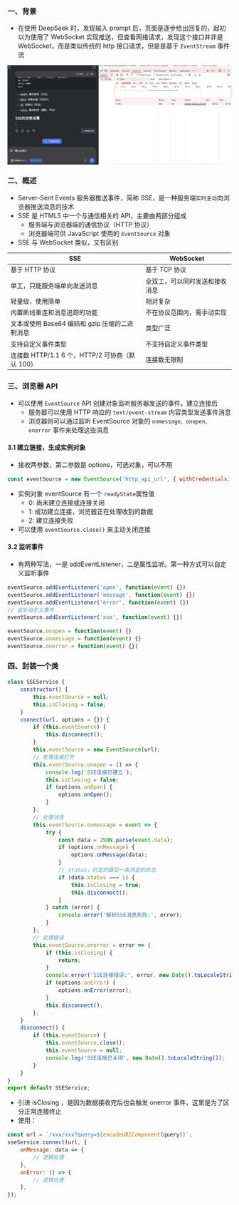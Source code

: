 ### 一、背景

*   在使用 DeepSeek 时，发现输入 prompt 后，页面是逐步给出回复的，起初以为使用了 WebSocket 实现推送，但查看网络请求，发现这个接口并非是 WebSocket，而是类似传统的 http 接口请求，但是是基于 `EventStream` 事件流

<img src="./static/n_2_1.gif" alt="图片描述" width="1000" style="display: block; margin: 10px auto;">

### 二、概述

*   Server-Sent Events 服务器推送事件，简称 SSE，是一种服务端`实时主动`向浏览器推送消息的技术
*   SSE 是 HTML5 中一个与通信相关的 API，主要由两部分组成
    *   服务端与浏览器端的通信协议（HTTP 协议）
    *   浏览器端可供 JavaScript 使用的 `EventSource` 对象
*   SSE 与 WebSocket 类似，又有区别

| SSE                                 | WebSocket       |
| ----------------------------------- | --------------- |
| 基于 HTTP 协议                          | 基于 TCP 协议       |
| 单工，只能服务端单向发送消息                      | 全双工，可以同时发送和接收消息 |
| 轻量级，使用简单                            | 相对复杂            |
| 内置断线重连和消息追踪的功能                      | 不在协议范围内，需手动实现   |
| 文本或使用 Base64 编码和 gzip 压缩的二进制消息      | 类型广泛            |
| 支持自定义事件类型                           | 不支持自定义事件类型      |
| 连接数 HTTP/1.1 6 个，HTTP/2 可协商（默认 100） | 连接数无限制          |

### 三、浏览器 API

*   可以使用 `EventSource` API 创建对象监听服务器发送的事件。建立连接后
    *   服务器可以使用 HTTP 响应的 `text/event-stream` 内容类型发送事件消息
    *   浏览器则可以通过监听 EventSource 对象的 `onmessage、onopen、onerror` 事件来处理这些消息

#### 3.1 建立链接，生成实例对象

*   接收两参数，第二参数是 options，可选对象，可以不用

```js
const eventSource = new EventSource('http_api_url', { withCredentials: true })
```

*   实例对象 eventSource 有一个 `readyState`属性值
    *   0: 尚未建立连接或连接关闭
    *   1: 成功建立连接，浏览器正在处理收到的数据
    *   2: 建立连接失败
*   可以使用 `eventSource.close()` 来主动关闭连接

#### 3.2 监听事件

*   有两种写法，一是 addEventListener，二是属性监听。第一种方式可以自定义监听事件

```js
eventSource.addEventListener('open', function(event) {})
eventSource.addEventListener('message', function(event) {})
eventSource.addEventListener('error', function(event) {})
// 监听自定义事件
eventSource.addEventListener('xxx', function(event) {})
```

```js
eventSource.onopen = function(event) {}
eventSource.onmessage = function(event) {}
eventSource.onerror = function(event) {})
```

### 四、封装一个类

```js
class SSEService {
    constructor() {
        this.eventSource = null;
        this.isClosing = false;
    }
    connect(url, options = {}) {
        if (this.eventSource) {
            this.disconnect();
        }
        this.eventSource = new EventSource(url);
        // 处理连接打开
        this.eventSource.onopen = () => {
            console.log('SSE连接已建立');
            this.isClosing = false;
            if (options.onOpen) {
                options.onOpen();
            }
        };
        // 处理消息
        this.eventSource.onmessage = event => {
            try {
                const data = JSON.parse(event.data);
                if (options.onMessage) {
                    options.onMessage(data);
                }
                // status，约定的最后一条消息的状态
                if (data.status === 1) {
                    this.isClosing = true;
                    this.disconnect();
                }
            } catch (error) {
                console.error('解析SSE消息失败:', error);
            }
        };
        // 处理错误
        this.eventSource.onerror = error => {
            if (this.isClosing) {
                return;
            }
            console.error('SSE连接错误:', error, new Date().toLocaleString());
            if (options.onError) {
                options.onError(error);
            }
            this.disconnect();
        };
    }
    disconnect() {
        if (this.eventSource) {
            this.eventSource.close();
            this.eventSource = null;
            console.log('SSE连接已关闭', new Date().toLocaleString());
        }
    }
}
export default SSEService;
```

*   引进 isClosing ，是因为数据接收完后也会触发 onerror 事件，这里是为了区分正常连接终止
*   使用：

```js
const url = `/xxx/xxx?query=${encodeURIComponent(query)}`;
sseService.connect(url, {
    onMessage: data => {
        // 逻辑处理
    },
    onError: () => {
        // 逻辑处理
    },
});
```
